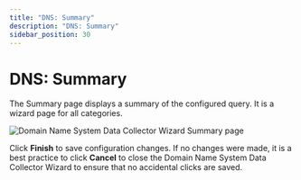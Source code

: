 ```yaml
---
title: "DNS: Summary"
description: "DNS: Summary"
sidebar_position: 30
---
```


# DNS: Summary

The Summary page displays a summary of the configured query. It is a wizard page for all categories.

![Domain Name System Data Collector Wizard Summary page](/images/accessanalyzer/11.6/admin/datacollector/dns/summary.webp)

Click **Finish** to save configuration changes. If no changes were made, it is a best practice to
click **Cancel** to close the Domain Name System Data Collector Wizard to ensure that no accidental
clicks are saved.
